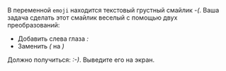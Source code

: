 
В переменной `emoji` находится текстовый грустный смайлик *-(*. Ваша задача сделать этот смайлик веселый с помощью двух преобразований:

  * Добавить слева глаза *:*
  * Заменить *(* на *)*

Должно получиться: *:-)*. Выведите его на экран.
